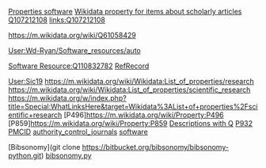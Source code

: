 


[Properties software](https://m.wikidata.org/wiki/Q21126229)
[Wikidata property for items about scholarly articles](https://m.wikidata.org/wiki/Q29548341)
[Q107212108](https://m.wikidata.org/wiki/Q107212108)
[links:Q107212108](https://m.wikidata.org/w/index.php?title=Special:WhatLinksHere&target=Q107212108)

https://m.wikidata.org/wiki/Q61058429

[User:Wd-Ryan/Software_resources/auto](https://m.wikidata.org/wiki/User:Wd-Ryan/Software_resources/auto)

[Software Resource:Q110832782](Q110832782)
[RefRecord](Q111513414)



[User:Sic19](https://m.wikidata.org/wiki/User:Sic19)
https://m.wikidata.org/wiki/Wikidata:List_of_properties/research
https://m.wikidata.org/wiki/Wikidata:List_of_properties/scientific_research
https://m.wikidata.org/w/index.php?title=Special:WhatLinksHere&target=Wikidata%3AList+of+properties%2Fscientific+research
[P496]https://m.wikidata.org/wiki/Property:P496
[P859]https://m.wikidata.org/wiki/Property:P859
[Descriptions with Q](https://m.wikidata.org/wiki/Wikidata:Database_reports/Descriptions_with_Q)
[P932](https://m.wikidata.org/wiki/Property:P932)
[PMCID](https://m.wikidata.org/wiki/Property:P932)
[authority_control_journals](https://m.wikidata.org/wiki/Q57589544)
[software](https://m.wikidata.org/wiki/Q57589544)


[Bibsonomy](git clone https://bitbucket.org/bibsonomy/bibsonomy-python.git)
[bibsonomy.py](https://bitbucket.org/bibsonomy/bibsonomy-python/raw/d019d0631523d3a84547172abb14853e2baa5208/bibsonomy.py)


